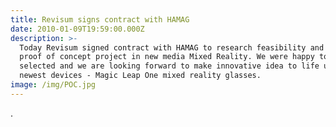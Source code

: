 ```yaml
---
title: Revisum signs contract with HAMAG
date: 2010-01-09T19:59:00.000Z
description: >-
  Today Revisum signed contract with HAMAG to research feasibility and make a
  proof of concept project in new media Mixed Reality. We were happy to be
  selected and we are looking forward to make innovative idea to life using
  newest devices - Magic Leap One mixed reality glasses.
image: /img/POC.jpg
---
```

.
